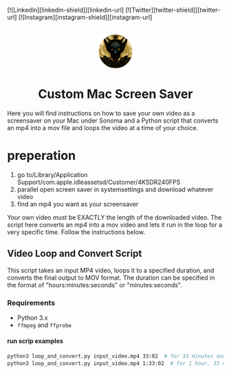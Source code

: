 <a name="readme-top"></a>

<!-- Top Links Bar -->

[![LinkedIn][linkedin-shield]][linkedin-url]
[![Twitter][twitter-shield]][twitter-url]
[![Instagram][instagram-shield]][instagram-url]

<!-- PROJECT LOGO -->
<br />
<div align="center">
  <img src="images/logo.png" alt="Logo" width="80" height="80">
  <h1 align="center">Custom Mac Screen Saver</h1>
  </div>

<!-- PROJECT desc -->
  <p align="left">
Here you will find instructions on how to save your own video as a screensaver on your Mac under Sonoma and a Python script that converts an mp4 into a mov file and loops the video at a time of your choice.



# preperation

  1. go to/Library/Application Support/com.apple.idleassetsd/Customer/4KSDR240FPS
  2. parallel open screen saver in systemsettings and download whatever video
  3. find an mp4 you want as your screensaver

Your own video must be EXACTLY the length of the downloaded video. The script here converts an mp4 into a mov video and lets it run in the loop for a very specific time.
Follow the instructions below.


  
## Video Loop and Convert Script

This script takes an input MP4 video, loops it to a specified duration, and converts the final output to MOV format. The duration can be specified in the format of "hours:minutes:seconds" or "minutes:seconds".

### Requirements

- Python 3.x
- `ffmpeg` and `ffprobe`



#### run scrip examples

```sh
python3 loop_and_convert.py input_video.mp4 33:02  # for 33 minutes and 2 seconds
python3 loop_and_convert.py input_video.mp4 1:33:02  # for 1 hour, 33 minutes, and 2 seconds
```



